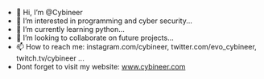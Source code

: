 - 👋 Hi, I’m @Cybineer
- 👀 I’m interested in programming and cyber security...
- 🌱 I’m currently learning python...
- 💞️ I’m looking to collaborate on future projects...
- 📫 How to reach me: instagram.com/cybineer,   twitter.com/evo_cybineer,    twitch.tv/cybineer  ...
- Dont forget to visit my website: www.cybineer.com

<!---
Cybineer/Cybineer is a ✨ special ✨ repository because its `README.md` (this file) appears on your GitHub profile.
You can click the Preview link to take a look at your changes.
--->
